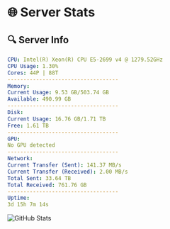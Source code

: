 # 🌐 Server Stats
## 🔍 Server Info
```yaml
CPU: Intel(R) Xeon(R) CPU E5-2699 v4 @ 1279.52GHz
CPU Usage: 1.30%
Cores: 44P | 88T
-----------------------------------
Memory:
Current Usage: 9.53 GB/503.74 GB
Available: 490.99 GB
-----------------------------------
Disk:
Current Usage: 16.76 GB/1.71 TB
Free: 1.61 TB
-----------------------------------
GPU:
No GPU detected
-----------------------------------
Network:
Current Transfer (Sent): 141.37 MB/s
Current Transfer (Received): 2.00 MB/s
Total Sent: 33.64 TB
Total Received: 761.76 GB
-----------------------------------
Uptime:
3d 15h 7m 14s
```
![GitHub Stats](https://img.shields.io/badge/Updated-2025-02-11_13:50:32-blue)